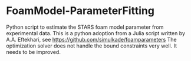 # FoamModel-ParameterFitting
Python script to estimate the STARS foam model parameter from experimental data. This is a python adoption from a Julia script written by A.A. Eftekhari, see https://github.com/simulkade/foamparameters
The optimization solver does not handle the bound constraints very well. It needs to be improved.
